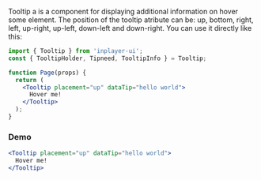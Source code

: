 Tooltip a is a component for displaying additional information on hover some element. The position of the tooltip atribute can be: up, bottom, right, left, up-right, up-left, down-left and down-right. You can use it directly like this:

```jsx static
import { Tooltip } from 'inplayer-ui';
const { TooltipHolder, Tipneed, TooltipInfo } = Tooltip;

function Page(props) {
  return (
    <Tooltip placement="up" dataTip="hello world">
      Hover me!
    </Tooltip>
  );
}
```

### Demo

```jsx
<Tooltip placement="up" dataTip="hello world">
  Hover me!
</Tooltip>
```
